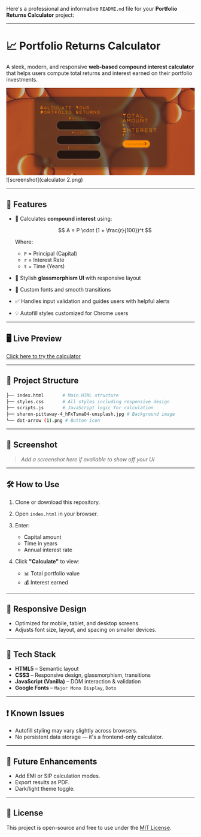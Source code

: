 Here's a professional and informative `README.md` file for your **Portfolio Returns Calculator** project:

---

# 📈 Portfolio Returns Calculator

A sleek, modern, and responsive **web-based compound interest calculator** that helps users compute total returns and interest earned on their portfolio investments.

![screenshot](calculator.png)
![screenshot](calculator 2.png)

---

## 🚀 Features

* 🔢 Calculates **compound interest** using:

  $$
  A = P \cdot (1 + \frac{r}{100})^t
  $$

  Where:

  * `P` = Principal (Capital)
  * `r` = Interest Rate
  * `t` = Time (Years)
* 🧊 Stylish **glassmorphism UI** with responsive layout
* 🎨 Custom fonts and smooth transitions
* ✅ Handles input validation and guides users with helpful alerts
* 💡 Autofill styles customized for Chrome users

---

## 🖥️ Live Preview

<!-- Add GitHub Pages or Netlify/Vercel link here if deployed -->

[Click here to try the calculator](#)

---

## 📂 Project Structure

```bash
├── index.html       # Main HTML structure
├── styles.css       # All styles including responsive design
├── scripts.js       # JavaScript logic for calculation
├── sharon-pittaway-4_hFxTsmaO4-unsplash.jpg # Background image
└── dot-arrow (1).png # Button icon
```

---

## 📸 Screenshot

> *Add a screenshot here if available to show off your UI*

---

## 🛠️ How to Use

1. Clone or download this repository.
2. Open `index.html` in your browser.
3. Enter:

   * Capital amount
   * Time in years
   * Annual interest rate
4. Click **"Calculate"** to view:

   * 📊 Total portfolio value
   * 💰 Interest earned

---

## 📱 Responsive Design

* Optimized for mobile, tablet, and desktop screens.
* Adjusts font size, layout, and spacing on smaller devices.

---

## 🧠 Tech Stack

* **HTML5** – Semantic layout
* **CSS3** – Responsive design, glassmorphism, transitions
* **JavaScript (Vanilla)** – DOM interaction & validation
* **Google Fonts** – `Major Mono Display`, `Doto`

---

## ❗ Known Issues

* Autofill styling may vary slightly across browsers.
* No persistent data storage — it's a frontend-only calculator.

---

## 📌 Future Enhancements

* Add EMI or SIP calculation modes.
* Export results as PDF.
* Dark/light theme toggle.

---

## 📃 License

This project is open-source and free to use under the [MIT License](LICENSE).
